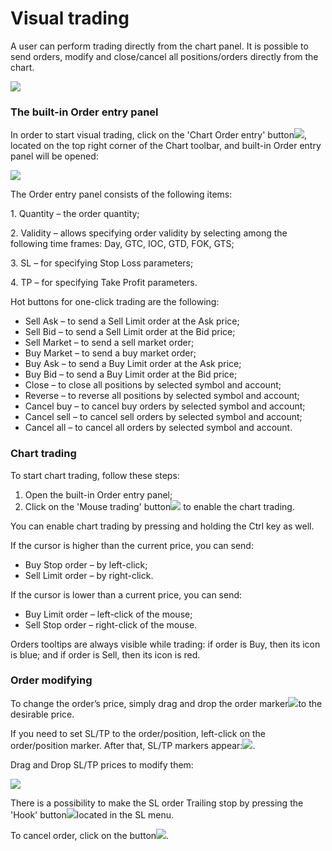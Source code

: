 # Visual trading

A user can perform trading directly from the chart panel. It is possible to send orders, modify and close/cancel all positions/orders directly from the chart.

![](<../../../.gitbook/assets/visual-mac (1).png>)

### &#xD;**The built-in Order entry panel** 

In order to start visual trading, click on the 'Chart Order entry' button![](../../../.gitbook/assets/screen-shot-2018-12-12-at-1.48.png), located on the top right corner of the Chart toolbar, and built-in Order entry panel will be opened:

![](../../../.gitbook/assets/screen-shot-2018-12-12-at-1.52.png)

The Order entry panel consists of the following items:

1\.  Quantity – the order quantity;

2\.  Validity – allows specifying order validity by selecting among the following time frames: Day, GTC, IOC, GTD, FOK, GTS;

3\.  SL – for specifying Stop Loss parameters;

4\.  TP – for specifying Take Profit parameters.

Hot buttons for one-click trading are the following:

* Sell Ask – to send a Sell Limit order at the Ask price;
* Sell Bid – to send a Sell Limit order at the Bid price;
* Sell Market – to send a sell market order;
* Buy Market – to send a buy market order;
* Buy Ask – to send a Buy Limit order at the Ask price;
* Buy Bid – to send a Buy Limit order at the Bid price;
* Close – to close all positions by selected symbol and account;
* Reverse – to reverse all positions by selected symbol and account;
* Cancel buy – to cancel buy orders by selected symbol and account;
* Cancel sell – to cancel sell orders by selected symbol and account;
* Cancel all – to cancel all orders by selected symbol and account.

### Chart trading

To start chart trading, follow these steps:

1. Оpen the built-in Order entry panel;
2. Click on the 'Mouse trading' button![](../../../.gitbook/assets/screen-shot-2018-12-12-at-1.56.png)   to enable the chart trading.

You can enable chart trading by pressing and holding the Ctrl key as well.

If the cursor is higher than the current price, you can send:

* Buy Stop order – by left-click;
* Sell Limit order – by right-click.

If the cursor is lower than a current price, you can send:

* Buy Limit order – left-click of the mouse;
* Sell Stop order – right-click of the mouse.

Orders tooltips are always visible while trading: if order is Buy, then its icon is blue; and if order is Sell, then its icon is red.

### &#xD;Order modifying

To change the order’s price, simply drag and drop the order marker![](../../../.gitbook/assets/order-marker.png)to the desirable price.

If you need to set SL/TP to the order/position, left-click on the order/position marker. After that, SL/TP markers appear:![](<../../../.gitbook/assets/screen-shot-2018-12-12-at-4.14 (2).png>). 

 Drag and Drop SL/TP prices to modify them:

![](../../../.gitbook/assets/sl-tp.png)

There is a possibility to make the SL order Trailing stop by pressing the 'Hook' button![](../../../.gitbook/assets/tsl.png)located in the SL menu.

To cancel order, click on the button![](../../../.gitbook/assets/close.png).
